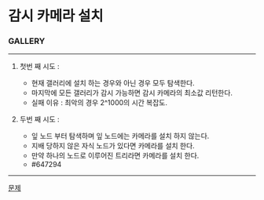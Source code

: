 # 감시 카메라 설치
### GALLERY
***
1. 첫번 째 시도 :
	+ 현재 갤러리에 설치 하는 경우와 아닌 경우 모두 탐색한다.
	+ 마지막에 모든 갤러리가 감시 가능하면 감시 카메라의 최소값 리턴한다.
	+ 실패 이유 : 최악의 경우 2^1000의 시간 복잡도.
	
2. 두번 째 시도 :
	+ 잎 노드 부터 탐색하며 잎 노드에는 카메라를 설치 하지 않는다.	
	+ 지배 당하지 않은 자식 노드가 있다면 카메라를 설치 한다.
	+ 만약 하나의 노드로 이루어진 트리라면 카메라를 설치 한다.
	+ #647294
 ***
[문제](https://algospot.com/judge/problem/read/GALLERY)
			 
